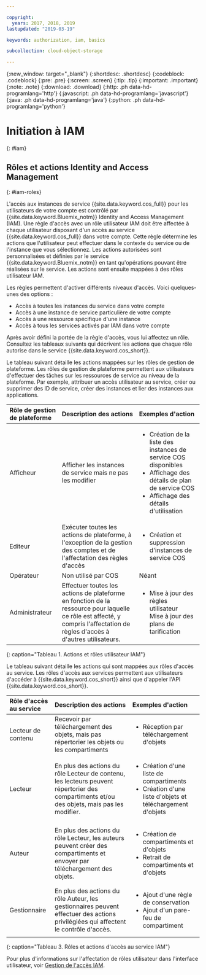 ```yaml
---

copyright:
  years: 2017, 2018, 2019
lastupdated: "2019-03-19"

keywords: authorization, iam, basics

subcollection: cloud-object-storage

---
```

{:new_window: target="_blank"}
{:shortdesc: .shortdesc}
{:codeblock: .codeblock}
{:pre: .pre}
{:screen: .screen}
{:tip: .tip}
{:important: .important}
{:note: .note}
{:download: .download} 
{:http: .ph data-hd-programlang='http'} 
{:javascript: .ph data-hd-programlang='javascript'} 
{:java: .ph data-hd-programlang='java'} 
{:python: .ph data-hd-programlang='python'}

# Initiation à IAM
{: #iam}

## Rôles et actions Identity and Access Management
{: #iam-roles}

L'accès aux instances de service {{site.data.keyword.cos_full}} pour les utilisateurs de votre compte est contrôlé par {{site.data.keyword.Bluemix_notm}} Identity and Access Management (IAM). Une règle d'accès avec un rôle utilisateur IAM doit être affectée à chaque utilisateur disposant d'un accès au service {{site.data.keyword.cos_full}} dans votre compte. Cette règle détermine les actions que l'utilisateur peut effectuer dans le contexte du service ou de l'instance que vous sélectionnez.
Les actions autorisées sont personnalisées et définies par le service {{site.data.keyword.Bluemix_notm}} en tant qu'opérations pouvant être réalisées sur le service. Les actions sont ensuite mappées à des rôles utilisateur IAM.

Les règles permettent d'activer différents niveaux d'accès. Voici quelques-unes des options : 

* Accès à toutes les instances du service dans votre compte
* Accès à une instance de service particulière de votre compte
* Accès à une ressource spécifique d'une instance
* Accès à tous les services activés par IAM dans votre compte

Après avoir défini la portée de la règle d'accès, vous lui affectez un rôle. Consultez les tableaux suivants qui décrivent les actions que chaque rôle autorise dans le service {{site.data.keyword.cos_short}}.

Le tableau suivant détaille les actions mappées sur les rôles de gestion de plateforme. Les rôles de gestion de plateforme permettent aux utilisateurs d'effectuer des tâches sur les ressources de service au niveau de la plateforme. Par exemple, attribuer un accès utilisateur au service, créer ou supprimer des ID de service, créer des instances et lier des instances aux applications.

| Rôle de gestion de plateforme | Description des actions |Exemples d'action|
|:-----------------|:-----------------|:-----------------|
| Afficheur | Afficher les instances de service mais ne pas les modifier | <ul><li>Création de la liste des instances de service COS disponibles</li><li>Affichage des détails de plan de service COS</li><li>Affichage des détails d'utilisation</li></ul>|
| Editeur | Exécuter toutes les actions de plateforme, à l'exception de la gestion des comptes et de l'affectation des règles d'accès |<ul><li>Création et suppression d'instances de service COS</li></ul> |
| Opérateur | Non utilisé par COS |Néant |
| Administrateur | Effectuer toutes les actions de plateforme en fonction de la ressource pour laquelle ce rôle est affecté, y compris l'affectation de règles d'accès à d'autres utilisateurs. |<ul><li>Mise à jour des règles utilisateur </li>Mise à jour des plans de tarification </ul>|
{: caption="Tableau 1. Actions et rôles utilisateur IAM"}


Le tableau suivant détaille les actions qui sont mappées aux rôles d'accès au service. Les rôles d'accès aux services permettent aux utilisateurs d'accéder à {{site.data.keyword.cos_short}} ainsi que d'appeler l'API {{site.data.keyword.cos_short}}. 

| Rôle d'accès au service | Description des actions |Exemples d'action|
|:--------------------|:-------------------------------------------------------------------------------------------------------------------------------------------------------------|:------------------------------------------------------------------------------------|
| Lecteur de contenu | Recevoir par téléchargement des objets, mais pas répertorier les objets ou les compartiments | <ul><li>Réception par téléchargement d'objets</li></ul> |
| Lecteur              | En plus des actions du rôle Lecteur de contenu, les lecteurs peuvent répertorier des compartiments et/ou des objets, mais pas les modifier. | <ul><li>Création d'une liste de compartiments</li><li>Création d'une liste d'objets et téléchargement d'objets</li></ul>                    |
| Auteur              | En plus des actions du rôle Lecteur, les auteurs peuvent créer des compartiments et envoyer par téléchargement des objets. | <ul><li>Création de compartiments et d'objets</li><li>Retrait de compartiments et d'objets</li></ul> |
|Gestionnaire | En plus des actions du rôle Auteur, les gestionnaires peuvent effectuer des actions privilégiées qui affectent le contrôle d'accès. | <ul><li>Ajout d'une règle de conservation</li><li>Ajout d'un pare-feu de compartiment</li></ul>              |
{: caption="Tableau 3. Rôles et actions d'accès au service IAM"}


Pour plus d'informations sur l'affectation de rôles utilisateur dans l'interface utilisateur, voir [Gestion de l'accès IAM](/docs/iam?topic=iam-iammanidaccser).
 
